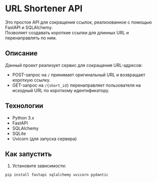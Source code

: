# URL Shortener API

Это простое API для сокращения ссылок, реализованное с помощью FastAPI и SQLAlchemy.  
Позволяет создавать короткие ссылки для длинных URL и перенаправлять по ним.

## Описание

Данный проект реализует сервис для сокращения URL-адресов:
- POST-запрос на `/` принимает оригинальный URL и возвращает короткую ссылку.
- GET-запрос на `/{short_id}` перенаправляет пользователя на исходный URL по короткому идентификатору.

## Технологии

- Python 3.x
- FastAPI
- SQLAlchemy
- SQLite
- Uvicorn (для запуска сервера)

## Как запустить

1. Установите зависимости:
```bash
pip install fastapi sqlalchemy uvicorn pydantic
